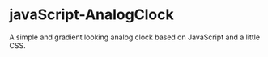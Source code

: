 # javaScript-AnalogClock
A simple and gradient looking analog clock based on JavaScript and a little CSS.
